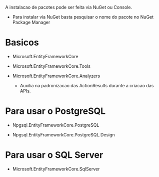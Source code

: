 A instalacao de pacotes pode ser feita via NuGet ou Console.
- Para instalar via NuGet basta pesquisar o nome do pacote no NuGet Package Manager

# Basicos

- Microsoft.EntityFrameworkCore

- Microsoft.EntityFrameworkCore.Tools

- Microsoft.EntityFrameworkCore.Analyzers
    - Auxilia na padronizacao das ActionResults durante a criacao das APIs.


# Para usar o PostgreSQL

- Npgsql.EntityFrameworkCore.PostgreSQL

- Npgsql.EntityFrameworkCore.PostgreSQL.Design


# Para usar o SQL Server

- Microsoft.EntityFrameworkCore.SqlServer